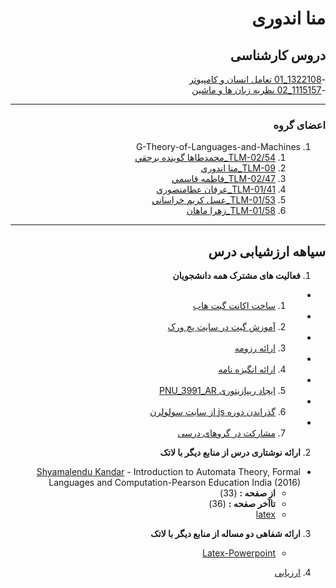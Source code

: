 
<div dir="rtl">        

# منا اندوری


## دروس کارشناسی
-[1322108_01 تعامل انسان و كامپيوتر ](https://github.com/mona99a/PNU_3991_AR/blob/main/humanComputerInteraction/README.md)<br>
-[1115157_02 نظریه زبان ها و ماشین](https://github.com/mona99a/PNU_3991_AR/tree/main/Theory-of-Languages-and-Machines) 

------------------------
<a name="team"></a>
### اعضای گروه 
1. G-Theory-of-Languages-and-Machines
     1. [ TLM-02/54_محمدطاها گوينده برحقي](https://github.com/AliRazavi-edu/PNU_3991/tree/master/_BSc/Theory-of-Languages-and-Machines/_1115157_02/54_%D9%85%D8%AD%D9%85%D8%AF%D8%B7%D8%A7%D9%87%D8%A7%20%DA%AF%D9%88%D9%8A%D9%86%D8%AF%D9%87%20%D8%A8%D8%B1%D8%AD%D9%82%D9%8A)
     2. [ TLM-09_منا اندوري](https://github.com/AliRazavi-edu/PNU_3991/tree/master/_BSc/Theory-of-Languages-and-Machines/_1115157_01/09_%D9%85%D9%86%D8%A7%20%D8%A7%D9%86%D8%AF%D9%88%D8%B1%D9%8A)
     3. [ TLM-02/47_فاطمه قاسمي](https://github.com/AliRazavi-edu/PNU_3991/tree/master/_BSc/Theory-of-Languages-and-Machines/_1115157_02/47_%D9%81%D8%A7%D8%B7%D9%85%D9%87%20%D9%82%D8%A7%D8%B3%D9%85%D9%8A)
     4. [ TLM-01/41_عرفان عطامنصوري](https://github.com/AliRazavi-edu/PNU_3991/tree/master/_BSc/Theory-of-Languages-and-Machines/_1115157_01/41_%D8%B9%D8%B1%D9%81%D8%A7%D9%86%20%D8%B9%D8%B7%D8%A7%D9%85%D9%86%D8%B5%D9%88%D8%B1%D9%8A)
     5. [ TLM-01/53_عسل كريم خراساني](https://github.com/AliRazavi-edu/PNU_3991/tree/master/_BSc/Theory-of-Languages-and-Machines/_1115157_01/53_%D8%B9%D8%B3%D9%84%20%D9%83%D8%B1%D9%8A%D9%85%20%D8%AE%D8%B1%D8%A7%D8%B3%D8%A7%D9%86%D9%8A)
     6. [ TLM-01/58_زهرا ماهان](https://github.com/AliRazavi-edu/PNU_3991/tree/master/_BSc/Theory-of-Languages-and-Machines/_1115157_01/58_%D8%B2%D9%87%D8%B1%D8%A7%20%D9%85%D8%A7%D9%87%D8%A7%D9%86)
     
------------------


## سیاهه ارزشیابی درس
    
1. **فعالیت های مشترک همه دانشجویان**
  -  1. [ساخت اکانت گیت هاب](https://github.com/mona99a)
  -  2. [آموزش گیت در سایت پچ ورک](https://github.com/mona99a/PNU_3991_AR/blob/main/jlord%20patchwork/patchwork.png)
  -  3. [ارائه رزومه](https://mona99a.github.io/resume/)
  -  4. [ارائه انگیزه نامه](https://mona99a.github.io/SOP/)
  -  5. [ایجاد ریپازیتوری PNU_3991_AR](https://github.com/mona99a/PNU_3991_AR/tree/main)
  -  6. [گذراندن دوره js از سایت سولولرن](https://github.com/mona99a/PNU_3991_AR/blob/main/JavaScript_certificate/JavaScript_certificate.pdf)
  -  7. [مشارکت در گروهای درسی](#team)

    

2. **ارائه نوشتاری درس از منابع دیگر با لاتک** 
 - [Shyamalendu Kandar](http://library.lol/main/BA5FF8420F90F861837783127F524EC8) - Introduction to Automata Theory, Formal
 Languages and Computation-Pearson Education India (2016)
    - **از صفحه :**  (33)
    - **تاآخر صفحه :**  (36)
    - [latex](https://github.com/mona99a/PNU_3991_AR/tree/main/latex)
    
3. **ارائه شفاهی دو مساله از منابع دیگر با لاتک** 
    - [Latex-Powerpoint](https://github.com/mona99a/PNU_3991_AR/tree/main/powerpoint) 
    
4.  [ارزیابی](https://github.com/mona99a/PNU_3991_AR/blob/main/%D8%A7%D8%B1%D8%B2%DB%8C%D8%A7%D8%A8%DB%8C/%D8%AE%D9%84%D8%A7%D8%B5%D9%87%20%D8%A7%D8%B1%D8%B2%DB%8C%D8%A7%D8%A8%DB%8C%20%D8%AF%D8%B1%D8%B3%20%D9%86%D8%B8%D8%B1%DB%8C%D9%87%20%D8%B2%D8%A8%D8%A7%D9%86%D9%87%D8%A7%20%D9%88%20%D9%85%D8%A7%D8%B4%DB%8C%D9%86%D9%87%D8%A7/_Theory-of-Languages-and-Machines_CheckList_AR_3991.pdf)

</div>
